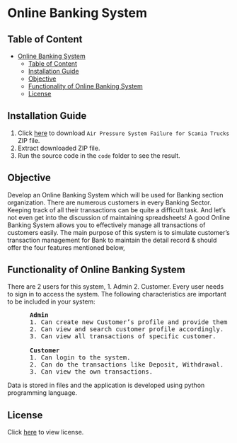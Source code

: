 # Online Banking System

## Table of Content
- [Online Banking System](#online-banking-system)
  - [Table of Content](#table-of-content)
  - [Installation Guide](#installation-guide)
  - [Objective](#objective)
  - [Functionality of Online Banking System](#functionality-of-online-banking-system)
  - [License](#license)

## Installation Guide
1. Click [here](https://github.com/kelvinnghy96/Stroke-Prediction-with-Data-Science/archive/refs/heads/main.zip) to download ```Air Pressure System Failure for Scania Trucks``` ZIP file.
2. Extract downloaded ZIP file.
3. Run the source code in the ```code``` folder to see the result.

## Objective
Develop an Online Banking System which will be used for Banking section organization.
There are numerous customers in every Banking Sector. Keeping track of all their transactions can be quite a difficult task. And let’s not even get into the discussion of maintaining spreadsheets! A good Online Banking System allows you to effectively manage all transactions of customers easily.
The main purpose of this system is to simulate customer’s transaction management for Bank to maintain the detail record & should offer the four features mentioned below,

## Functionality of Online Banking System

There are 2 users for this system, 1. Admin 2. Customer. Every user needs to sign in to access the system.
The following characteristics are important to be included in your system:

<pre>
      <b>Admin</b>
      1. Can create new Customer’s profile and provide them login id and password to access the system.
      2. Can view and search customer profile accordingly.
      3. Can view all transactions of specific customer.

      <b>Customer</b>
      1. Can login to the system.
      2. Can do the transactions like Deposit, Withdrawal.
      3. Can view the own transactions.
</pre>
Data is stored in files and the application is developed using python programming language.

## License
Click [here](https://github.com/kelvinnghy96/Online-Banking-System/blob/main/LICENSE) to view license.